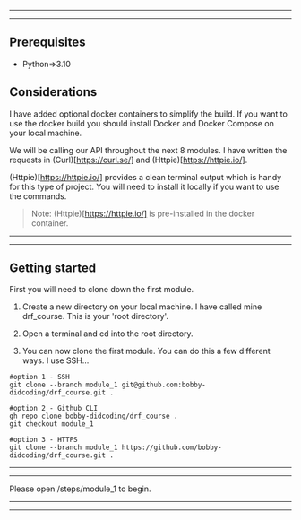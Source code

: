 ***
***

## Prerequisites
- Python=>3.10

## Considerations
I have added optional docker containers to simplify the build. If you want to use the docker build you should install Docker and Docker Compose on your local machine.

We will be calling our API throughout the next 8 modules. I have written the requests in (Curl)[https://curl.se/] and (Httpie)[https://httpie.io/]. 

(Httpie)[https://httpie.io/] provides a clean terminal output which is handy for this type of project. You will need to install it locally if you want to use the commands.
>Note: (Httpie)[https://httpie.io/] is pre-installed in the docker container.
***
***

## Getting started
First you will need to clone down the first module.

1) Create a new directory on your local machine. I have called mine drf_course. This is your 'root directory'.

2) Open a terminal and cd into the root directory.

3) You can now clone the first module. You can do this a few different ways. I use SSH...

```
#option 1 - SSH
git clone --branch module_1 git@github.com:bobby-didcoding/drf_course.git .

#option 2 - Github CLI
gh repo clone bobby-didcoding/drf_course .
git checkout module_1

#option 3 - HTTPS
git clone --branch module_1 https://github.com/bobby-didcoding/drf_course.git .
```

***
***



Please open /steps/module_1 to begin.
***
***
